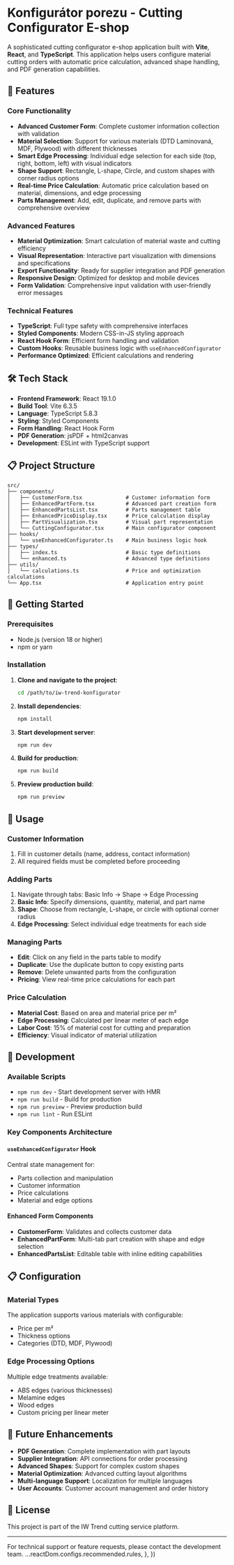 # Konfigurátor porezu - Cutting Configurator E-shop

A sophisticated cutting configurator e-shop application built with **Vite**, **React**, and **TypeScript**. This application helps users configure material cutting orders with automatic price calculation, advanced shape handling, and PDF generation capabilities.

## 🚀 Features

### Core Functionality
- **Advanced Customer Form**: Complete customer information collection with validation
- **Material Selection**: Support for various materials (DTD Laminovaná, MDF, Plywood) with different thicknesses
- **Smart Edge Processing**: Individual edge selection for each side (top, right, bottom, left) with visual indicators
- **Shape Support**: Rectangle, L-shape, Circle, and custom shapes with corner radius options
- **Real-time Price Calculation**: Automatic price calculation based on material, dimensions, and edge processing
- **Parts Management**: Add, edit, duplicate, and remove parts with comprehensive overview

### Advanced Features
- **Material Optimization**: Smart calculation of material waste and cutting efficiency
- **Visual Representation**: Interactive part visualization with dimensions and specifications
- **Export Functionality**: Ready for supplier integration and PDF generation
- **Responsive Design**: Optimized for desktop and mobile devices
- **Form Validation**: Comprehensive input validation with user-friendly error messages

### Technical Features
- **TypeScript**: Full type safety with comprehensive interfaces
- **Styled Components**: Modern CSS-in-JS styling approach
- **React Hook Form**: Efficient form handling and validation
- **Custom Hooks**: Reusable business logic with `useEnhancedConfigurator`
- **Performance Optimized**: Efficient calculations and rendering

## 🛠️ Tech Stack

- **Frontend Framework**: React 19.1.0
- **Build Tool**: Vite 6.3.5
- **Language**: TypeScript 5.8.3
- **Styling**: Styled Components
- **Form Handling**: React Hook Form
- **PDF Generation**: jsPDF + html2canvas
- **Development**: ESLint with TypeScript support

## 📋 Project Structure

```
src/
├── components/
│   ├── CustomerForm.tsx              # Customer information form
│   ├── EnhancedPartForm.tsx          # Advanced part creation form
│   ├── EnhancedPartsList.tsx         # Parts management table
│   ├── EnhancedPriceDisplay.tsx      # Price calculation display
│   ├── PartVisualization.tsx         # Visual part representation
│   └── CuttingConfigurator.tsx       # Main configurator component
├── hooks/
│   └── useEnhancedConfigurator.ts    # Main business logic hook
├── types/
│   ├── index.ts                      # Basic type definitions
│   └── enhanced.ts                   # Advanced type definitions
├── utils/
│   └── calculations.ts               # Price and optimization calculations
└── App.tsx                           # Application entry point
```

## 🚀 Getting Started

### Prerequisites
- Node.js (version 18 or higher)
- npm or yarn

### Installation

1. **Clone and navigate to the project**:
   ```bash
   cd /path/to/iw-trend-konfigurator
   ```

2. **Install dependencies**:
   ```bash
   npm install
   ```

3. **Start development server**:
   ```bash
   npm run dev
   ```

4. **Build for production**:
   ```bash
   npm run build
   ```

5. **Preview production build**:
   ```bash
   npm run preview
   ```

## 💼 Usage

### Customer Information
1. Fill in customer details (name, address, contact information)
2. All required fields must be completed before proceeding

### Adding Parts
1. Navigate through tabs: Basic Info → Shape → Edge Processing
2. **Basic Info**: Specify dimensions, quantity, material, and part name
3. **Shape**: Choose from rectangle, L-shape, or circle with optional corner radius
4. **Edge Processing**: Select individual edge treatments for each side

### Managing Parts
- **Edit**: Click on any field in the parts table to modify
- **Duplicate**: Use the duplicate button to copy existing parts
- **Remove**: Delete unwanted parts from the configuration
- **Pricing**: View real-time price calculations for each part

### Price Calculation
- **Material Cost**: Based on area and material price per m²
- **Edge Processing**: Calculated per linear meter of each edge
- **Labor Cost**: 15% of material cost for cutting and preparation
- **Efficiency**: Visual indicator of material utilization

## 🔧 Development

### Available Scripts
- `npm run dev` - Start development server with HMR
- `npm run build` - Build for production
- `npm run preview` - Preview production build
- `npm run lint` - Run ESLint

### Key Components Architecture

#### `useEnhancedConfigurator` Hook
Central state management for:
- Parts collection and manipulation
- Customer information
- Price calculations
- Material and edge options

#### Enhanced Form Components
- **CustomerForm**: Validates and collects customer data
- **EnhancedPartForm**: Multi-tab part creation with shape and edge selection
- **EnhancedPartsList**: Editable table with inline editing capabilities

## 📋 Configuration

### Material Types
The application supports various materials with configurable:
- Price per m²
- Thickness options
- Categories (DTD, MDF, Plywood)

### Edge Processing Options
Multiple edge treatments available:
- ABS edges (various thicknesses)
- Melamine edges
- Wood edges
- Custom pricing per linear meter

## 🔮 Future Enhancements

- **PDF Generation**: Complete implementation with part layouts
- **Supplier Integration**: API connections for order processing
- **Advanced Shapes**: Support for complex custom shapes
- **Material Optimization**: Advanced cutting layout algorithms
- **Multi-language Support**: Localization for multiple languages
- **User Accounts**: Customer account management and order history

## 📄 License

This project is part of the IW Trend cutting service platform.

---

For technical support or feature requests, please contact the development team.
    ...reactDom.configs.recommended.rules,
  },
})
```
